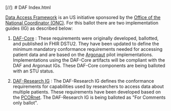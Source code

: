 [//]: # DAF Index.html

[Data Access Framework] is an US initiative sponsored by the  [Office of the National Coordinator (ONC)].  For this ballot there are two implementation guides (IG) as described below:

1. [DAF-Core] : These requirements were originally developed, ballotted, and published in FHIR DSTU2.  They have been updated to define the minimum mandatory conformance requirements needed for accessing patient data and are based on the [Argonaut] pilot implementations.  Implementations using the DAF-Core artifacts will be compliant with the DAF and Argonaut IGs. These DAF-Core components are being balloted with an STU status.

   
1. [DAF-Research IG] : The DAF-Research IG defines the conformance requirements for capabilities used by researchers to access data about multiple patients. These requirements have been developed based on the [PCORnet].  The DAF-Research IG is being balloted as "For Comments only ballot".





[DAF-Core]: daf-core.html
[DAF-Research IG]: daf-research.html
[Office of the National Coordinator (ONC)]: http://www.healthit.gov/newsroom/about-onc 
[Data Access Framework]: http://wiki.siframework.org/Data+Access+Framework+Homepage
[PCORnet]: http://www.pcornet.org/
[Argonaut]: http://argonautwiki.hl7.org/index.php?title=Main_Page
